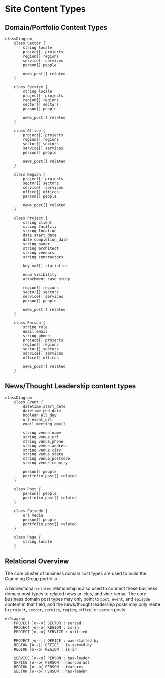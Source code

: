 # Site Content Types

## Domain/Portfolio Content Types

```mermaid
classDiagram
    class Sector {
        string locale
        project[] projects
        region[] regions
        service[] services
        person[] people

        news_post[] related
    }

    class Service {
        string locale
        project[] projects
        region[] regions
        sector[] sectors
        person[] people

        news_post[] related
    }

    class Office {
        project[] projects
        region[] regions
        sector[] sectors
        service[] services
        person[] people

        news_post[] related
    }

    class Region {
        project[] projects
        sector[] sectors
        service[] services
        office[] offices
        person[] people

        news_post[] related
    }

    class Project {
        string client
        string facility
        string location
        date start_date
        date completion_date
        string owner
        string architect
        string vendors
        string contractors

        key_val[] statistics

        enum visibility
        attachment case_study

        region[] regions
        sector[] sectors
        service[] services
        person[] people

        news_post[] related
    }

    class Person {
        string role
        email email
        string phone
        project[] projects
        region[] regions
        sector[] sectors
        service[] services
        office[] offices

        news_post[] related
    }
```

## News/Thought Leadership content types

```mermaid
classDiagram
    class Event {
        datetime start_date
        datetime end_date
        boolean all_day
        url event_url
        email meeting_email

        string venue_name
        string venue_url
        string venue_phone
        string venue_address
        string venue_city
        string venue_state
        string venue_postcode
        string venue_country

        person[] people
        portfolio_post[] related
    }

    class Post {
        person[] people
        portfolio_post[] related
    }

    class Episode {
        url media
        person[] people
        portfolio_post[] related
    }

    class Page {
        string locale
    }
```

## Relational Overview

The core cluster of business domain post types are used to build the Cumming Group portfolio.

A bidirectional `related` relationship is also used to connect these business domain post types to related news articles, and vice-versa. The core business domain post types may only point to `post`, `event`, and `episode` content in that field, and the news/thought leadership posts may only relate to `project`, `sector`, `service`, `region`, `office`, or `person` posts.

```mermaid
erDiagram
    PROJECT }o--o{ SECTOR : served
    PROJECT }o--o{ REGION : is-in
    PROJECT }o--o{ SERVICE : utilized

    PROJECT }o--|| OFFICE : was-staffed-by
    REGION }o--|| OFFICE : is-served-by
    REGION }o--o| REGION : is-in

    SERVICE }o--o{ PERSON : has-leader
    OFFICE |o--o{ PERSON : has-contact
    REGION }o--o{ PERSON : features
    SECTOR }o--o{ PERSON : has-leader
```
